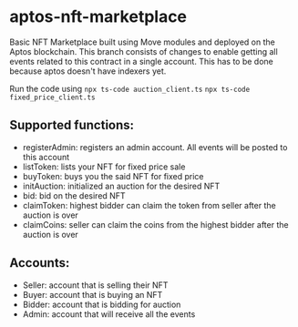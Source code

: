 # aptos-nft-marketplace
Basic NFT Marketplace built using Move modules and deployed on the Aptos blockchain.
This branch consists of changes to enable getting all events related to this contract in a single account. This has to be done because aptos doesn't have indexers yet.

Run the code using 
`npx ts-code auction_client.ts`
`npx ts-code fixed_price_client.ts`

## Supported functions:

- registerAdmin: registers an admin account. All events will be posted to this account
- listToken: lists your NFT for fixed price sale
- buyToken: buys you the said NFT for fixed price
- initAuction: initialized an auction for the desired NFT
- bid: bid on the desired NFT
- claimToken: highest bidder can claim the token from seller after the auction is over
- claimCoins: seller can claim the coins from the highest bidder after the auction is over


## Accounts:
- Seller: account that is selling their NFT
- Buyer: account that is buying an NFT
- Bidder: account that is bidding for auction
- Admin: account that will receive all the events
